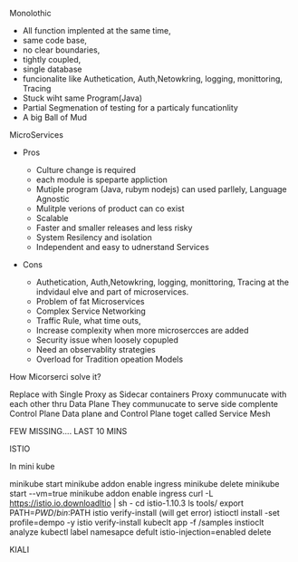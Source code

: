 Monolothic 
  - All function implented at the same time, 
  - same code base, 
  - no clear boundaries, 
  - tightly coupled, 
  - single database
  - funcionalite like Authetication, Auth,Netowkring, logging, monittoring, Tracing
  - Stuck wiht same Program(Java)
  - Partial Segmenation of testing for a particaly funcationlity
  - A big Ball of Mud

MicroServices
- Pros
  - Culture change is required
  - each module is speparte appliction
  - Mutiple program (Java, rubym nodejs) can used parllely, Language Agnostic
  - Mulitple verions of product can co exist
  - Scalable
  - Faster and smaller releases and less risky
  - System Resilency and isolation
  - Independent and easy to udnerstand Services
  
- Cons
    - Authetication, Auth,Netowkring, logging, monittoring, Tracing at the indvidaul elve and part of microservices.
    - Problem of fat Microservices
    - Complex Service Networking
    - Traffic Rule, what time outs,
    - Increase complexity when more microsercces are added
    - Security issue when loosely copupled
    - Need an observablity strategies
    - Overload for Tradition opeation Models

How Micorserci solve it?

 Replace with Single Proxy as Sidecar containers
 Proxy communucate with each other thru Data Plane
 They communucate to serve side complente Control Plane
 Data plane and Control Plane toget called Service Mesh
 
 FEW MISSING.... LAST 10 MINS
 
 
 ISTIO



In mini kube

minikube start
minikube addon enable ingress
minikube delete
minikube start --vm=true
minikube addon enable ingress
curl -L https://istio.io.downloadItio | sh -
cd istio-1.10.3
ls tools/
export PATH=$PWD/bin:$PATH
istio verify-install  (will get error)
istioctl install -set profile=dempo -y
istio verify-install
kubeclt app -f /samples
instioclt analyze
kubectl label namesapce defult istio-injection=enabled
delete




KIALI







  
 
 
  
